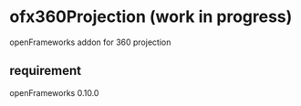 # ofx360Projection (work in progress)
openFrameworks addon for 360 projection

## requirement
openFrameworks 0.10.0
